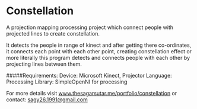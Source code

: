 # Constellation
A projection mapping processing project which connect people with projected lines to create constellation.

It detects the people in range of kinect and after getting there co-ordinates,
it connects each point with each other point, creating constellation effect or
more literally this program detects and connects people with each other by projecting lines between them.

#####Requirements:
Device: Microsoft Kinect, Projector
Language: Processing
Library: SimpleOpenNI for processing

For more details visit www.thesagarsutar.me/portfolio/constellation
or contact: sagy26.1991@gmail.com
